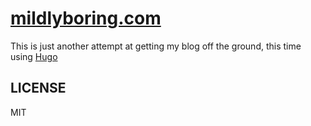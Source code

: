 # [mildlyboring.com](mildlyboring.com)

This is just another attempt at getting my blog off the ground, this time using [Hugo](https://gohugo.io)


## LICENSE
MIT
